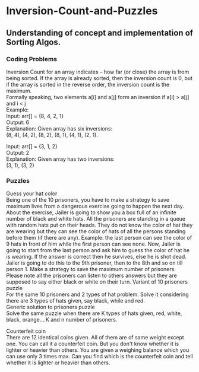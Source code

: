 # Inversion-Count-and-Puzzles
## Understanding of concept and implementation of Sorting Algos.
### Coding Problems  <br />
Inversion Count for an array indicates – how far (or close) the array is from being sorted. If the array is already sorted, then the inversion count is 0, but if the array is sorted in the reverse order, the inversion count is the maximum.  <br />
Formally speaking, two elements a[i] and a[j] form an inversion if a[i] > a[j] and i < j  <br />
Example:  <br />
Input: arr[] = {8, 4, 2, 1}  <br />
Output: 6  <br />
Explanation: Given array has six inversions: <br />
(8, 4), (4, 2), (8, 2), (8, 1), (4, 1), (2, 1).  <br />

Input: arr[] = {3, 1, 2}  <br />
Output: 2  <br />
Explanation: Given array has two inversions:  <br />
(3, 1), (3, 2)  <br />


### Puzzles  <br />
Guess your hat color  <br />
Being one of the 10 prisoners, you have to make a strategy to save maximum lives from a dangerous exercise going to happen the next day. About the exercise, Jailer is going to show you a box full of an infinite number of black and white hats. All the prisoners are standing in a queue with random hats put on their heads. They do not know the color of hat they are wearing but they can see the color of hats of all the persons standing before them (if there are any). Example: the last person can see the color of 9 hats in front of him while the first person can see none. Now, Jailer is going to start from the last person and ask him to guess the color of hat he is wearing. If the answer is correct then he survives, else he is shot dead. Jailer is going to do this to the 9th prisoner, then to the 8th and so on till person 1. Make a strategy to save the maximum number of prisoners. Please note all the prisoners can listen to others answers but they are supposed to say either black or white on their turn. 
Variant of 10 prisoners puzzle  <br />
For the same 10 prisoners and 2 types of hat problem. Solve it considering there are 3 types of hats given, say black, while and red.  <br /> 
Generic solution to prisoners puzzle  <br />
Solve the same puzzle when there are K types of hats given, red, white, black, orange….K  and n number of prisoners.  <br />

Counterfeit coin  <br />
There are 12 identical coins given. All of them are of same weight except one. You can call it a counterfeit coin. But you don't know whether it is lighter or heavier than others. You are given a weighing balance which you can use only 3 times max. Can you find which is the counterfeit coin and tell whether it is lighter or heavier than others. 
